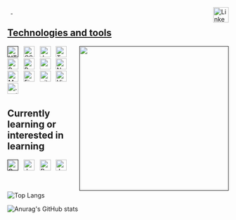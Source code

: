 <a href="https://www.linkedin.com/in/erezbirenholz/" target="_blank">
<img src="https://img.shields.io/badge/LinkedIn-F6F8FA?logo=linkedin&logoColor=0A66C2" alt="LinkedIn logo" title="LinkedIn" margin="100px" height="35" align="right" />
</a>
&nbsp;
<a href="" target="_blank">
<!--<img src="https://img.shields.io/badge/-My%20Portfolio-%23F6F8FA?logo=angelList&logoColor=blue" alt="Portfolio logo" title="Portfolio" height="35" align="right"/>
</a>-->
&nbsp;
  </span>

## Technologies and tools
<img src="https://media2.giphy.com/media/qgQUggAC3Pfv687qPC/giphy.gif" align="right" width="340px" height="330px" >

[<img src="https://img.shields.io/badge/HTML5-F6F8FA?logo=html5&logoColor=E34F26" alt="HTML5 logo" title="HTML5" height="25" />]()
&nbsp;
<img src="https://img.shields.io/badge/CSS3-F6F8FA?logo=css3&logoColor=1572B6" alt="CSS3 logo" title="CSS3" height="25" />
&nbsp;
<img src="https://img.shields.io/badge/JavaScript-F6F8FA?logo=javascript&logoColor=F7DF1E" alt="JavaScript logo" title="JavaScript" height="25" />
&nbsp;
<img src="https://img.shields.io/badge/TypeScript-F6F8FA?logo=typescript&logoColor=3178C6" alt="TypeScript logo" title="TypeScript" height="25" />
&nbsp;
<img src="https://img.shields.io/badge/-React-%23F6F8FA?logo=react&logoColor=61DAFB%22%20alt=%22React%20Native%20logo" alt="React logo" title="React" height="25" />
&nbsp;
<img src="https://img.shields.io/badge/Redux-F6F8FA?logo=redux&logoColor=764ABC" alt="Redux logo" title="Redux" height="25" />
&nbsp;
<img src="https://img.shields.io/static/v1?label=&message=css-modules&color=F6F8FA&logo=css&logoColor=DB7093" alt="css-modules logo" title="css-modules" height="25" />
&nbsp;
<img src="https://img.shields.io/badge/Node.js-F6F8FA?logo=node.js&logoColor=339933" alt="Node.js logo" title="Node.js" height="25" />
&nbsp;
<img src="https://img.shields.io/badge/MongoDB-F6F8FA?logo=mongodb&logoColor=47A248" alt="MongoDB logo" title="MongoDB" height="25" />
&nbsp;
<img src="https://img.shields.io/badge/Firebase-F6F8FA?logo=firebase&logoColor=FFCA28" alt="Firebase logo" title="Firebase" height="25" />
&nbsp;
<img src="https://img.shields.io/badge/git-F6F8FA?logo=git&logoColor=F05032" alt="git logo" title="git" height="25" />
&nbsp;
<img src="https://img.shields.io/badge/VS%20Code-F6F8FA?logo=visual-studio-code&logoColor=007ACC" alt="Visual Studio Code logo" title="Visual Studio Code" height="25" />
&nbsp;
<img src="https://img.shields.io/badge/.net-F6F8FA?logo=.net&logoColor=512BD4" alt=".net logo" title=".net" height="25" />
&nbsp;
<br>

## Currently learning or interested in learning

[<img src="https://img.shields.io/badge/GraphQL-F6F8FA?logo=graphql&logoColor=E10098" alt="GraphQL logo" title="GraphQL" height="25" />]()
&nbsp;
<img src="https://img.shields.io/badge/Jest-F6F8FA?logo=jest&logoColor=C21325" alt="Jest logo" title="Jest" height="25" />
&nbsp;
<img src="https://img.shields.io/badge/React Native-F6F8FA?logo=react&logoColor=61DAFB" alt="React Native logo" title="React Native" height="25" />
&nbsp;
<img src="https://img.shields.io/badge/Vue-F6F8FA?logo=vue.js&logoColor=4FC08D" alt="Jest logo" title="Jest" height="25" />
<br>


&nbsp;

![Top Langs](https://github-readme-stats.vercel.app/api/top-langs/?username=ErezBiren&theme=default)

<!--[![trophy](https://github-profile-trophy.vercel.app/?username=ErezBiren)](https://github.com/ryo-ma/github-profile-trophy)-->

![Anurag's GitHub stats](https://github-readme-stats.vercel.app/api?username=ErezBiren&show_icons=true)


